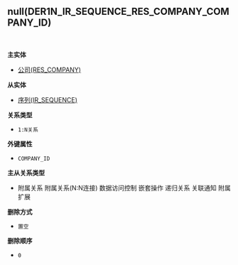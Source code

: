 ## null(DER1N_IR_SEQUENCE_RES_COMPANY_COMPANY_ID) <!-- {docsify-ignore-all} -->



<br>
<p class="panel-title"><b>主实体</b></p>

* [公司(RES_COMPANY)](module/base/res_company)

<p class="panel-title"><b>从实体</b></p>

* [序列(IR_SEQUENCE)](module/base/ir_sequence)

<p class="panel-title"><b>关系类型</b></p>

* `1:N关系`

<p class="panel-title"><b>外键属性</b></p>

* `COMPANY_ID`

<p class="panel-title"><b>主从关系类型</b></p>

* <i class="fa fa-square"/></i> 附属关系 <i class="fa fa-square"/></i> 附属关系(N:N连接) <i class="fa fa-square"/></i> 数据访问控制 <i class="fa fa-square"/></i> 嵌套操作 <i class="fa fa-square"/></i> 递归关系 <i class="fa fa-square"/></i> 关联通知 <i class="fa fa-square"/></i> 附属扩展

<p class="panel-title"><b>删除方式</b></p>

* `置空`

<p class="panel-title"><b>删除顺序</b></p>

* `0`
